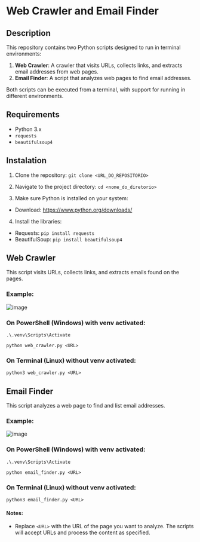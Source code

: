 # Web Crawler and Email Finder

## Description

This repository contains two Python scripts designed to run in terminal environments:

1. **Web Crawler**: A crawler that visits URLs, collects links, and extracts email addresses from web pages.
2. **Email Finder**: A script that analyzes web pages to find email addresses.

Both scripts can be executed from a terminal, with support for running in different environments.

## Requirements

- Python 3.x
- `requests`
- `beautifulsoup4`

## Instalation

1. Clone the repository:
`git clone <URL_DO_REPOSITORIO>`
   
2. Navigate to the project directory:
`cd <nome_do_diretorio>`

3. Make sure Python is installed on your system:

- Download: https://www.python.org/downloads/

4. Install the libraries:

- Requests: `pip install requests`
- BeautifulSoup: `pip install beautifulsoup4`

## Web Crawler

This script visits URLs, collects links, and extracts emails found on the pages.

### Example:

![image](https://github.com/user-attachments/assets/b82d854f-f8a4-431d-b7aa-c1dea56cc4d7)


### On PowerShell (Windows) with venv activated:

`.\.venv\Scripts\Activate`

`python web_crawler.py <URL>`

### On Terminal (Linux) without venv activated:

`python3 web_crawler.py <URL>`

## Email Finder

This script analyzes a web page to find and list email addresses.

### Example:

![image](https://github.com/user-attachments/assets/a2192bfc-6021-4c9c-a8c8-5a8fb3e1d958)


### On PowerShell (Windows) with venv activated:

`.\.venv\Scripts\Activate`

`python email_finder.py <URL>`

### On Terminal (Linux) without venv activated:

`python3 email_finder.py <URL>`

#### Notes:
- Replace `<URL>` with the URL of the page you want to analyze. The scripts will accept URLs and process the content as specified.
